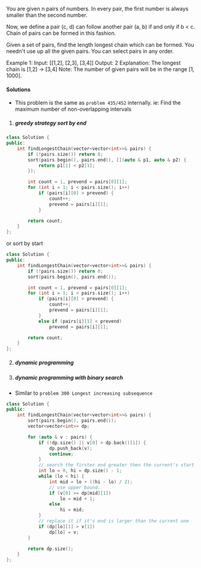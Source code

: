 You are given n pairs of numbers. In every pair, the first number is always smaller than the second number.

Now, we define a pair (c, d) can follow another pair (a, b) if and only if b < c. Chain of pairs can be formed in this fashion.

Given a set of pairs, find the length longest chain which can be formed. You needn't use up all the given pairs. You can select pairs in any order.

Example 1:
Input: [[1,2], [2,3], [3,4]]
Output: 2
Explanation: The longest chain is [1,2] -> [3,4]
Note:
The number of given pairs will be in the range [1, 1000].

#### Solutions

- This problem is the same as `problem 435/452` internally. ie: Find the maximum number of non-overlapping intervals

1. ##### greedy strategy sort by end

```c++
class Solution {
public:
    int findLongestChain(vector<vector<int>>& pairs) {
        if (!pairs.size()) return 0;
        sort(pairs.begin(), pairs.end(), [](auto & p1, auto & p2) {
            return p1[1] < p2[1];
        });

        int count = 1, prevend = pairs[0][1];
        for (int i = 1; i < pairs.size(); i++)
            if (pairs[i][0] > prevend) {
                count++;
                prevend = pairs[i][1];
            }

        return count;
    }
};
```


or sort by start

```c++
class Solution {
public:
    int findLongestChain(vector<vector<int>>& pairs) {
        if (!pairs.size()) return 0;
        sort(pairs.begin(), pairs.end());

        int count = 1, prevend = pairs[0][1];
        for (int i = 1; i < pairs.size(); i++)
            if (pairs[i][0] > prevend) {
                count++;
                prevend = pairs[i][1];
            }
            else if (pairs[i][1] < prevend)
                prevend = pairs[i][1];

        return count;
    }
};
```

2. ##### dynamic programming


3. ##### dynamic programming with binary search

- Similar to `problem 300 Longest increasing subsequence`

```c++
class Solution {
public:
    int findLongestChain(vector<vector<int>>& pairs) {
        sort(pairs.begin(), pairs.end());
        vector<vector<int>> dp;

        for (auto & v : pairs) {
            if (!dp.size() || v[0] > dp.back()[1]) {
                dp.push_back(v);
                continue;
            }
            // search the firster end greater then the current's start
            int lo = 0, hi = dp.size() - 1;
            while (lo < hi) {
                int mid = lo + ((hi - lo) / 2);
                // use upper bound.
                if (v[0] >= dp[mid][1])
                    lo = mid + 1;
                else
                    hi = mid;
            }
            // replace it if it's end is larger than the current one
            if (dp[lo][1] > v[1])
                dp[lo] = v;
        }

        return dp.size();
    }
};
```